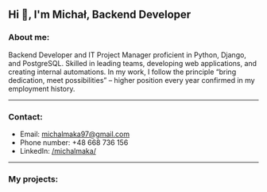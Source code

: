 ## Hi 👋, I'm Michał, Backend Developer

### About me:

Backend Developer and IT Project Manager proficient in Python, Django, and PostgreSQL. Skilled in leading teams, developing web applications, and creating internal automations. In my work, I follow the principle “bring dedication, meet possibilities” – higher position every year confirmed in my employment history.

---
### Contact:
 - Email: [michalmaka97@gmail.com](mailto:michalmaka97@gmail.com)
 - Phone number: +48 668 736 156
 - LinkedIn: [/michalmaka/](https://www.linkedin.com/in/michalmaka/)

---
### My projects:



